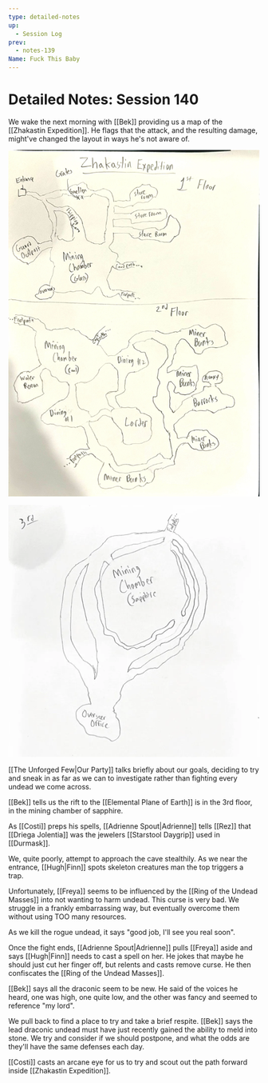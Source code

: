 ```yaml
---
type: detailed-notes
up:
  - Session Log
prev:
  - notes-139
Name: Fuck This Baby
---
```

# Detailed Notes: Session 140

We wake the next morning with [[Bek]] providing us a map of the [[Zhakastin Expedition]]. He flags that the attack, and the resulting damage, might've changed the layout in ways he's not aware of. 

![](/assets/obsidian/Pasted%20image%2020250224202425.png)

![](/assets/obsidian/Pasted%20image%2020250224203001.png)

[[The Unforged Few|Our Party]] talks briefly about our goals, deciding to try and sneak in as far as we can to investigate rather than fighting every undead we come across. 

[[Bek]] tells us the rift to the [[Elemental Plane of Earth]] is in the 3rd floor, in the mining chamber of sapphire. 

As [[Costi]] preps his spells, [[Adrienne Spout|Adrienne]] tells [[Rez]] that [[Driega Jolentia]] was the jewelers [[Starstool Daygrip]] used in [[Durmask]].

We, quite poorly, attempt to approach the cave stealthily. As we near the entrance, [[Hugh|Finn]] spots skeleton creatures man the top triggers a trap.

Unfortunately, [[Freya]] seems to be influenced by the [[Ring of the Undead Masses]] into not wanting to harm undead. This curse is very bad. We struggle in a frankly embarrassing way, but eventually overcome them without using TOO many resources. 

As we kill the rogue undead, it says "good job, I'll see you real soon". 

Once the fight ends, [[Adrienne Spout|Adrienne]] pulls [[Freya]] aside and says [[Hugh|Finn]] needs to cast a spell on her. He jokes that maybe he should just cut her finger off, but relents and casts remove curse. He then confiscates the [[Ring of the Undead Masses]].

[[Bek]] says all the draconic seem to be new. He said of the voices he heard, one was high, one quite low, and the other was fancy and seemed to reference "my lord".

We pull back to find a place to try and take a brief respite. [[Bek]] says the lead draconic undead must have just recently gained the ability to meld into stone. We try and consider if we should postpone, and what the odds are they'll have the same defenses each day. 

[[Costi]] casts an arcane eye for us to try and scout out the path forward inside [[Zhakastin Expedition]]. 
